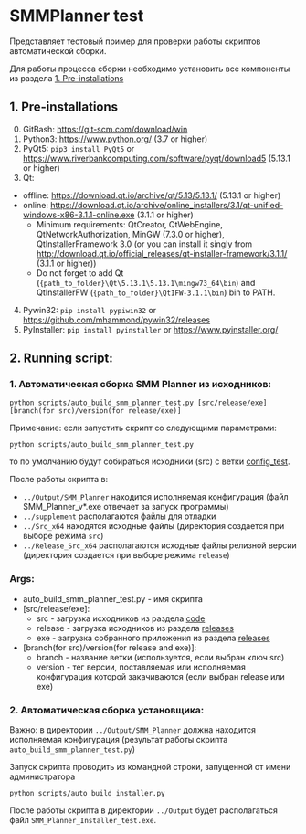 # SMMPlanner test

Представляет тестовый пример для проверки работы скриптов автоматической сборки.

Для работы процесса сборки необходимо установить все компоненты из раздела [1. Pre-installations](#1-pre-installations)

## 1. Pre-installations

0. GitBash: https://git-scm.com/download/win
1. Python3: https://www.python.org/ (3.7 or higher)
2. PyQt5: `pip3 install PyQt5` or https://www.riverbankcomputing.com/software/pyqt/download5 (5.13.1 or higher)
3. Qt:
* offline: https://download.qt.io/archive/qt/5.13/5.13.1/ (5.13.1 or higher)
* online: https://download.qt.io/archive/online_installers/3.1/qt-unified-windows-x86-3.1.1-online.exe (3.1.1 or higher)
    * Minimum requirements: QtCreator, QtWebEngine, QtNetworkAuthorization, MinGW (7.3.0 or higher), QtInstallerFramework 3.0 (or you can install it singly from http://download.qt.io/official_releases/qt-installer-framework/3.1.1/ (3.1.1 or higher))
    * Do not forget to add Qt (`{path_to_folder}\Qt\5.13.1\5.13.1\mingw73_64\bin`) and QtInstallerFW (`{path_to_folder}\QtIFW-3.1.1\bin`) bin to PATH.
4. Pywin32: `pip install pypiwin32` or https://github.com/mhammond/pywin32/releases
5. PyInstaller: `pip install pyinstaller` or https://www.pyinstaller.org/

## 2. Running script:

### 1. Автоматическая сборка SMM Planner из исходников:
```
python scripts/auto_build_smm_planner_test.py [src/release/exe] [branch(for src)/version(for release/exe)]
```
Примечание: если запустить скрипт со следующими параметрами:
```
python scripts/auto_build_smm_planner_test.py
```
то по умолчанию будут собираться исходники (src) с ветки [config_test](https://github.com/ValeriaZal/SMMPlanner/tree/config_test).

После работы скрипта в:
* `../Output/SMM_Planner` находится исполняемая конфигурация (файл SMM_Planner_v*.exe отвечает за запуск программы)
* `../supplement` располагаются файлы для отладки
* `../Src_x64` находятся исходные файлы (директория создается при выборе режима `src`)
* `../Release_Src_x64` располагаются исходные файлы релизной версии (директория создается при выборе режима `release`)

### Args:
- auto_build_smm_planner_test.py - имя скрипта
- [src/release/exe]:
  - src - загрузка исходников из раздела [code](https://github.com/ValeriaZal/SMMPlanner/tree/config_test)
  - release - загрузка исходников из раздела [releases](https://github.com/ValeriaZal/SMMPlanner/releases)
  - exe - загрузка собранного приложения из раздела [releases](https://github.com/ValeriaZal/SMMPlanner/releases)
- [branch(for src)/version(for release and exe)]:
  - branch - название ветки (используется, если выбран ключ src)
  - version - тег версии, поставляемая или исполняемая конфигурация которой закачиваются (если выбран release или exe)

### 2. Автоматическая сборка установщика:

Важно: в директории `../Output/SMM_Planner` должна находится исполняемая конфигурация (результат работы скрипта `auto_build_smm_planner_test.py`)

Запуск скрипта проводить из командной строки, запущенной от имени администратора
```
python scripts/auto_build_installer.py
```

После работы скрипта в директории `../Output` будет располагаться файл `SMM_Planner_Installer_test.exe`.
